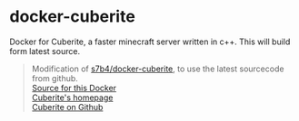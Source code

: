 # docker-cuberite
Docker for Cuberite, a faster minecraft server written in c++. This will build form latest source.    

>Modification of [s7b4/docker-cuberite](https://github.com/s7b4/docker-cuberite/), to use the latest sourcecode from github.    
>[Source for this Docker](https://github.com/luckydonald/docker-cuberite)    
>[Cuberite's homepage](http://cuberite.org/)    
>[Cuberite on Github](https://github.com/cuberite/cuberite/)    

